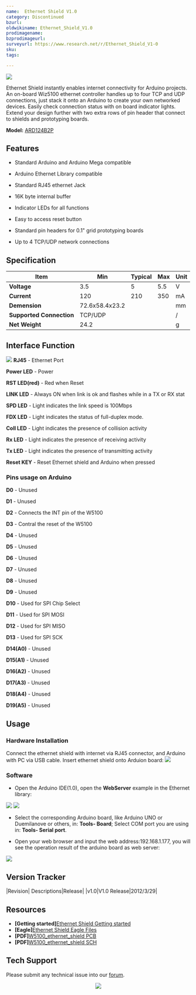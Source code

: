```yaml
---
name:  Ethernet Shield V1.0
category: Discontinued
bzurl:
oldwikiname: Ethernet_Shield_V1.0
prodimagename:
bzprodimageurl:
surveyurl: https://www.research.net/r/Ethernet_Shield_V1-0
sku:
tags:

---
```

![](https://github.com/SeeedDocument/Ethernet_Shield_V1.0/raw/master/img/Ethernet_Shield_Pic.jpg)

Ethernet Shield instantly enables internet connectivity for Arduino projects. An on-board Wiz5100 ethernet controller handles up to four TCP and UDP connections, just stack it onto an Arduino to create your own networked devices. Easily check connection status with on board indicator lights. Extend your design further with two extra rows of pin header that connect to shields and prototyping boards.

**Model:** [ARD124B2P](http://www.seeedstudio.com/depot/wiznet-ethernet-shield-w5100-p-518.html?cPath=102)

##   Features   ##

- Standard Arduino and Arduino Mega compatible

- Arduino Ethernet Library compatible

- Standard RJ45 ethernet Jack

- 16K byte internal buffer

- Indicator LEDs for all functions

- Easy to access reset button

- Standard pin headers for 0.1" grid prototyping boards

- Up to 4 TCP/UDP network connections

##   Specification   ##

 |Item| Min| Typical| Max| Unit
 |---|---|---|---|---|
 |**Voltage**|3.5|5|5.5|V|
 |**Current**| 120| 210| 350| mA|
|**Demension**| 72.6x58.4x23.2||| mm|
 |**Supported Connection**| TCP/UDP||| /|
 |**Net Weight**|24.2|||g|

##   Interface Function   ##

![](https://github.com/SeeedDocument/Ethernet_Shield_V1.0/raw/master/img/Ethernet-hard1.png)
**RJ45** - Ethernet Port

**Power LED** - Power

**RST LED(red)** - Red when Reset

**LINK LED** - Always ON when link is ok and flashes while in a TX or RX stat

**SPD LED** - Light indicates the link speed is 100Mbps

**FDX LED** - Light indicates the status of full-duplex mode.

**Coll LED** - Light indicates the presence of collision activity

**Rx LED** - Light indicates the presence of receiving activity

**Tx LED** - Light indicates the presence of transmitting activity

**Reset KEY** - Reset Ethernet shield and Arduino when pressed

###   Pins usage on Arduino  ###

**D0** - Unused

**D1** - Unused

**D2** - Connects the INT pin of the W5100

**D3** - Contral the reset of the W5100

**D4** - Unused

**D5** - Unused

**D6** - Unused

**D7** - Unused

**D8** - Unused

**D9** - Unused

**D10** - Used for SPI Chip Select

**D11** - Used for SPI MOSI

**D12** - Used for SPI MISO

**D13** - Used for SPI SCK

**D14(A0)** - Unused

**D15(A1)** - Unused

**D16(A2)** - Unused

**D17(A3)** - Unused

**D18(A4)** - Unused

**D19(A5)** - Unused

##   Usage  ##

###   Hardware Installation  ###

Connect the ethernet shield with internet via RJ45 connector, and Arduino with PC via USB cable. Insert ethernet shield onto Arduion board:
![](https://github.com/SeeedDocument/Ethernet_Shield_V1.0/raw/master/img/Ethernet_shield_hard.jpg)

###   Software  ###

- Open the Arduino IDE(1.0), open the **WebServer** example in the Ethernet library:

![](https://github.com/SeeedDocument/Ethernet_Shield_V1.0/raw/master/img/Ethernet_shield1.jpg) ![](https://github.com/SeeedDocument/Ethernet_Shield_V1.0/raw/master/img/Ethernet_shield3.jpg)

- Select the corresponding Arduino board, like Arduino UNO or Duemilanove or others, in: **Tools- Board**; Select COM port you are using in: **Tools- Serial port**.

- Open your web browser and input the web address:192.168.1.177, you will see the operation result of the arduino board as web server:

![](https://github.com/SeeedDocument/Ethernet_Shield_V1.0/raw/master/img/Ethernet_shield2.jpg)

##   Version Tracker   ##

 |Revision| Descriptions|Release|
 |v1.0|V1.0 Release|2012/3/29|

##   Resources   ##

- **[Getting started]**[Ethernet Shield Getting started](http://arduino.cc/en/Guide/ArduinoEthernetShield)
- **[Eagle]**[Ethernet Shield Eagle Files](https://github.com/SeeedDocument/Ethernet_Shield_V1.0/raw/master/res/Ethernet_Shield.zip)
- **[PDF]**[W5100_ethernet_shield PCB](https://github.com/SeeedDocument/Ethernet_Shield_V1.0/raw/master/res/W5100_ethernet_shield.pdf)
- **[PDF]**[W5100_ethernet_shield SCH](https://github.com/SeeedDocument/Ethernet_Shield_V1.0/raw/master/res/W5100_ethernet_shield%20SCH.pdf)

## Tech Support
Please submit any technical issue into our [forum](http://forum.seeedstudio.com/). <br /><p style="text-align:center"><a href="https://www.seeedstudio.com/act-4.html?utm_source=wiki&utm_medium=wikibanner&utm_campaign=newproducts" target="_blank"><img src="https://github.com/SeeedDocument/Wiki_Banner/raw/master/new_product.jpg" /></a></p>
